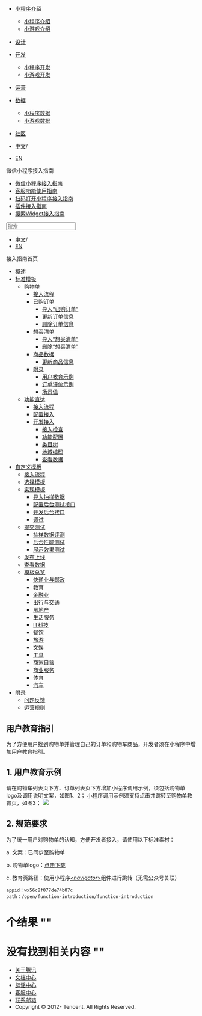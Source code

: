 <div class="book with-summary">

<div class="head">

<div class="head_box">

# [](javascript:; "_('微信公众平台 小程序')")

<div class="header_ctrls">

*   [小程序介绍](javascript:;)
    *   [小程序介绍](https://developers.weixin.qq.com/miniprogram/introduction/index.html?t=18110117)
    *   [小游戏介绍](https://developers.weixin.qq.com/minigame/introduction/index.html?t=18110117)
*   [设计](https://developers.weixin.qq.com/miniprogram/design/index.html?t=18110117)
*   [开发](javascript:;)
    *   [小程序开发](https://developers.weixin.qq.com/miniprogram/dev/index.html?t=18110117)
    *   [小游戏开发](https://developers.weixin.qq.com/minigame/dev/index.html?t=18110117)
*   [运营](https://developers.weixin.qq.com/miniprogram/product/index.html?t=18110117)
*   [数据](javascript:;)
    *   [小程序数据](https://developers.weixin.qq.com/miniprogram/analysis/index.html?t=18110117)
    *   [小游戏数据](https://developers.weixin.qq.com/minigame/analysis/index.html?t=18110117)
*   [社区](https://developers.weixin.qq.com/)

*   [中文](https://developers.weixin.qq.com/miniprogram/introduction/widget/order/quickstart/example/userteach.html?t=18110117)<span class="split-line">/</span>
*   [EN](https://developers.weixin.qq.com/miniprogram/en/introduction/widget/order/quickstart/example/userteach.html?t=18110117)

</div>

</div>

</div>

<div class="sub_nav_box">

<div class="sub_nav_inner">

<div class="book-summary-opr" id="js-book-summary-opr"><a class="book-summary-btn"></a></div>

<div class="top_sub_nav">

<div class="top_title_wap"><span class="icon_title icon_doc"></span>

微信小程序接入指南

</div>

*   [微信小程序接入指南](../../../../)
*   [客服功能使用指南](../../../../custom.html)
*   [扫码打开小程序接入指南](../../../../qrcode.html)
*   [插件接入指南](../../../../plugin.html)
*   [搜索Widget接入指南](../../../)

</div>

<div id="book-search-input" role="search">

<form><label for="search-input" class="search-icon" id="js-search-icon"></label><input type="text" id="search-input" name="search-input" placeholder="搜索"> </form>

</div>

*   [中文](https://developers.weixin.qq.com/miniprogram/introduction/widget/order/quickstart/example/userteach.html?t=18110117)<span class="split-line">/</span>
*   [EN](https://developers.weixin.qq.com/miniprogram/en/introduction/widget/order/quickstart/example/userteach.html?t=18110117)

</div>

</div>

<div class="book-summary">

<div class="book-summary-home" id="js-summary-home"><a><span class="icon_home_s icon_doc"></span><span class="s_title_2">接入指南首页</span></a></div>

<nav role="navigation">

*   [概述](../../../)
*   [标准模板](../../../)
    *   [购物单](../../)
        *   [接入流程](../../guide/guide.html)
        *   [已购订单](../orderlist/import.html)
            *   [导入“已购订单”](../orderlist/import.html)
            *   [更新订单信息](../orderlist/update.html)
            *   [删除订单信息](../orderlist/delete.html)
        *   [想买清单](../cartlist/import.html)
            *   [导入“想买清单”](../cartlist/import.html)
            *   [删除“想买清单”](../cartlist/delete.html)
        *   [商品数据](../goods/update.html)
            *   [更新商品信息](../goods/update.html)
        *   [附录](./userteach.html)
            *   [用户教育示例](./userteach.html)
            *   [订单评价示例](./ordercomment.html)
            *   [场景值](../scene.html)
    *   [功能直达](../../../func-widget/)
        *   [接入流程](../../../func-widget/guide/overview.html)
        *   [配置接入](../../../func-widget/guide/)
        *   [开发接入](../../../func-widget/quickstart/)
            *   [接入检查](../../../func-widget/quickstart/apply.html)
            *   [功能配置](../../../func-widget/quickstart/submit.html)
            *   [类目树](../../../func-widget/quickstart/category.html)
            *   [地域编码](../../../func-widget/quickstart/citycode.html)
            *   [查看数据](../../../func-widget/quickstart/data.html)
*   [自定义模板](../../../custom/)
    *   [接入流程](../../../custom/guide/overview.html)
    *   [选择模板](../../../custom/quickstart/apply/pick.html)
    *   [实现模板](../../../custom/quickstart/implement/)
        *   [导入抽样数据](../../../custom/quickstart/implement/import/)
        *   [配置后台测试接口](../../../custom/quickstart/implement/testconfig.html)
        *   [开发后台接口](../../../custom/quickstart/implement/server/overview.html)
        *   [调试](../../../custom/quickstart/implement/debug.html)
    *   [提交测试](../../../custom/quickstart/test/)
        *   [抽样数据评测](../../../custom/quickstart/test/datatest.html)
        *   [后台性能测试](../../../custom/quickstart/test/stresstest.html)
        *   [展示效果测试](../../../custom/quickstart/test/uitest.html)
    *   [发布上线](../../../custom/quickstart/release.html)
    *   [查看数据](../../../custom/quickstart/dataview/)
    *   [模板总览](../../../template/category.html)
        *   [快递业与邮政](../../../template/dest/class0.html)
        *   [教育](../../../template/dest/class1.html)
        *   [金融业](../../../template/dest/class3.html)
        *   [出行与交通](../../../template/dest/class4.html)
        *   [房地产](../../../template/dest/class5.html)
        *   [生活服务](../../../template/dest/class6.html)
        *   [IT科技](../../../template/dest/class7.html)
        *   [餐饮](../../../template/dest/class8.html)
        *   [旅游](../../../template/dest/class9.html)
        *   [文娱](../../../template/dest/class11.html)
        *   [工具](../../../template/dest/class12.html)
        *   [商家自营](../../../template/dest/class14.html)
        *   [商业服务](../../../template/dest/class15.html)
        *   [体育](../../../template/dest/class19.html)
        *   [汽车](../../../template/dest/class20.html)
*   [附录](../../../appendix/feedback.html)
    *   [问题反馈](../../../appendix/feedback.html)
    *   [运营规则](../../../appendix/rule.html)

</nav>

</div>

<div class="book-body">

<div class="body-inner">

<div class="page-wrapper" tabindex="-1" role="main">

<div class="page-inner">

<div id="book-search-results">

<div class="search-noresults">

<section class="normal markdown-section">

# 用户教育指引

为了方便用户找到购物单并管理自己的订单和购物车商品，开发者须在小程序中增加用户教育指引。

## 1\. 用户教育示例

请在购物车列表页下方、订单列表页下方增加小程序调用示例，须包括购物单logo及调用说明文案，如图1、2； 小程序调用示例须支持点击并跳转至购物单教育页，如图3； ![](https://developers.weixin.qq.com/miniprogram/introduction/widget/order/image/userteach.png?t=18110117)

## 2\. 规范要求

为了统一用户对购物单的认知，方便开发者接入，请使用以下标准素材：

a. 文案：已同步至购物单

b. 购物单logo：[点击下载](http://wxapp.tc.qq.com/204/20304/stodownload?filekey=30340201010420301e020200cc040253480410a5c7c1c52f9b0d8327591c0a7a9dbb2902021785040d00000004627466730000000131&hy=SH&storeid=32303138303932363131353031373030303236613737303532343332643330386361373136343030303030306363&bizid=1023)

c. 教育页路径：使用小程序[_<navigator_>](https://developers.weixin.qq.com/miniprogram/dev/component/navigator.html?t=18110117)组件进行跳转（无需公众号关联）

    appid：wx56c8f077de74b07c
    path：/open/function-introduction/function-introduction

</section>

</div>

<div class="search-results">

<div class="has-results">

# <span class="search-results-count"></span>个结果 "<span class="search-query"></span>"

</div>

<div class="no-results">

# 没有找到相关内容 "<span class="search-query"></span>"

</div>

</div>

</div>

</div>

</div>

<div class="foot" id="footer">

*   [关于腾讯](https://www.tencent.com/)
*   [文档中心](https://developers.weixin.qq.com/miniprogram/introduction/index.html)
*   [辟谣中心](https://mp.weixin.qq.com/cgi-bin/opshowpage?action=dispelinfo)
*   [客服中心](https://kf.qq.com/product/wx_xcx.html)
*   [联系邮箱](mailto:weixinmp@qq.com)
*   Copyright © 2012-<span id="s_copyright_year"></span> Tencent. All Rights Reserved.

</div>

</div>

[](../goods/update.html)[](./ordercomment.html)</div>

</div>